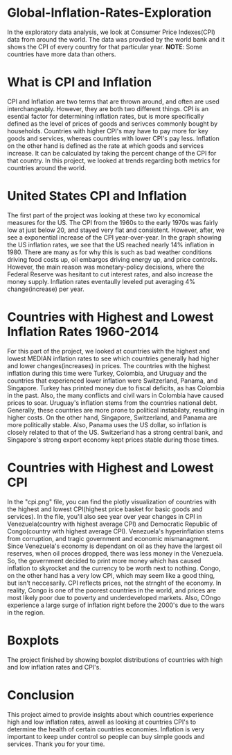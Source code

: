 # Global-Inflation-Rates-Exploration
In the exploratory data analysis, we look at Consumer Price Indexes(CPI) data from around the world. The data was provdied by the world bank and it shows the CPI of every country for that particular year. 
**NOTE**: Some countries have more data than others. 

# What is CPI and Inflation
CPI and Inflation are two terms that are thrown around, and often are used interchangeably. However, they are both two different things. CPI is an esential factor for determining inflation rates, but is more specifically defined as the level of prices of goods and serivces commonly bought by households. Countries with higher CPI's may have to pay more for key goods and services, whereas countries with lower CPI's pay less. 
Inflation on the other hand is defined as the rate at which goods and services increase. It can be calculated by taking the percent change of the CPI for that country.
In this project, we looked at trends regarding both metrics for countries around the world.

# United States CPI and Inflation
The first part of the project was looking at these two ky economical measures for the US. The CPI from the 1960s to the early 1970s was fairly low at just below 20, and stayed very flat and consistent. However, after, we see a exponential increase of the CPI year-over-year. In the graph showing the US inflation rates, we see that the US reached nearly 14% inflation in 1980. There are many as for why this is such as bad weather conditions driving food costs up, oil embargos driving energy up, and price controls. However, the main reason was monetary-policy decisions, where the Federal Reserve was hesitant to cut interest rates, and also increase the money supply. Inflation rates eventaully leveled put averaging 4% change(increase) per year. 

# Countries with Highest and Lowest Inflation Rates 1960-2014
For this part of the project, we looked at countries with the highest and lowest MEDIAN inflation rates to see which countries generally had higher and lower changes(increases) in prices. The countries with the highest inflation during this time were Turkey, Colombia, and Uruguay and the countries that experienced lower inflation were Switzerland, Panama, and Singapore.
Turkey has printed money due to fiscal deficits, as has Colombia in the past. Also, the many conflicts and civil wars in Colombia have caused prices to soar. Uruguay's inflation stems from the countries national debt. Generally, these countries are more prone to political instabilaty, resulting in higher costs.
On the other hand, Singapore, Switzerland, and Panama are more politically stable. Also, Panama uses the US dollar, so inflation is closely related to that of the US. Switzerland has a strong central bank, and Singapore's strong export economy kept prices stable during those times.

# Countries with Highest and Lowest CPI
In the "cpi.png" file, you can find the plotly visualization of countries with the highest and lowest CPI(highest price basket for basic goods and services). In the file, you'll also see year over year changes in CPI in Venezuela(country with highest average CPI) and Democratic Republic of Congo(country with highest average CPI). Venezuela's hyperinflation stems from corruption, and tragic government and economic mismanagment. Since Venezuela's economy is dependant on oil as they have the largest oil reserves, when oil proces dropped, there was less money in the Venezuela. So, the government decided to print more money which has caused inflation to skyrocket and the currency to be worth next to nothing.
Congo, on the other hand has a very low CPI, which may seem like a good thing, but isn't neccesarily. CPI reflects prices, not the strnght of the economy. In reality, Congo is one of the poorest countries in the world, and prices are most likely poor due to poverty and underdeveloped markets. Also, COngo experience a large surge of inflation right before the 2000's due to the wars in the region.

# Boxplots
The project finished by showing boxplot distributions of countries with high and low inflation rates and CPI's.

# Conclusion
This project aimed to provide insights about which countries experience high and low inflation rates, aswell as looking at countries CPI's to determine the health of certain countries economies. Inflation is very important to keep under control so people can buy simple goods and services. Thank you for your time.

